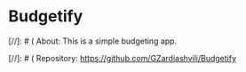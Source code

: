 # Budgetify

[//]: # ( About:
This is a simple budgeting app.

[//]: # ( Repository: https://github.com/GZardiashvili/Budgetify
